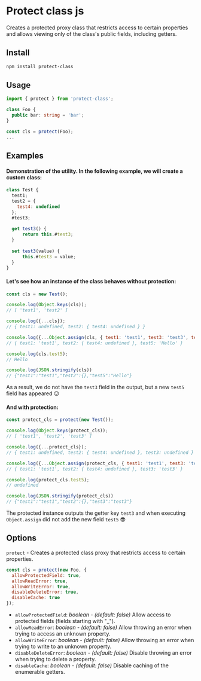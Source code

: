 # Protect class js
 
Creates a protected proxy class that restricts access to certain properties and allows viewing only of the class's public fields, including getters.

## Install

```bash
npm install protect-class
```

## Usage

```ts
import { protect } from 'protect-class';

class Foo {
  public bar: string = 'bar';
}

const cls = protect(Foo);
...

```

## Examples

#### Demonstration of the utility. In the following example, we will create a custom class:

```js
class Test {
  test1;
  test2 = {
    test4: undefined
  };
  #test3;
  
  get test3() {
      return this.#test3;
  }
  
  set test3(value) {
      this.#test3 = value;
  }
}
```

#### Let's see how an instance of the class behaves without protection:

```js
const cls = new Test();

console.log(Object.keys(cls));
// [ 'test1', 'test2' ]

console.log({...cls}); 
// { test1: undefined, test2: { test4: undefined } }

console.log({...Object.assign(cls, { test1: 'test1', test3: 'test3', test5: 'Hello' })}); 
// { test1: 'test1', test2: { test4: undefined }, test5: 'Hello' }

console.log(cls.test5); 
// Hello

console.log(JSON.stringify(cls)) 
// {"test1":"test1","test2":{},"test5":"Hello"}
```
As a result, we do not have the `test3` field in the output, but a new `test5` field has appeared :confused:

#### And with protection:

```js
const protect_cls = protect(new Test());

console.log(Object.keys(protect_cls));
// [ 'test1', 'test2', 'test3' ]

console.log({...protect_cls});
// { test1: undefined, test2: { test4: undefined }, test3: undefined }

console.log({...Object.assign(protect_cls, { test1: 'test1', test3: 'test3', test5: 'Hello' })});
// { test1: 'test1', test2: { test4: undefined }, test3: 'test3' }

console.log(protect_cls.test5);
// undefined

console.log(JSON.stringify(protect_cls))
// {"test1":"test1","test2":{},"test3":"test3"}
```

The protected instance outputs the getter key `test3` and when executing `Object.assign` did not add the new field `test5` :sunglasses:

## Options

`protect` - Creates a protected class proxy that restricts access to certain properties.

```js
const cls = protect(new Foo, {
  allowProtectedField: true,
  allowReadError: true,
  allowWriteError: true,
  disableDeleteError: true,
  disableCache: true
});
```

* `allowProtectedField`: *boolean* - *(default: false)* Allow access to protected fields (fields starting with "_").
* `allowReadError`: *boolean* - *(default: false)* Allow throwing an error when trying to access an unknown property.
* `allowWriteError`: *boolean* - *(default: false)* Allow throwing an error when trying to write to an unknown property.
* `disableDeleteError`: *boolean* - *(default: false)* Disable throwing an error when trying to delete a property.
* `disableCache`: *boolean* - *(default: false)* Disable caching of the enumerable getters.
